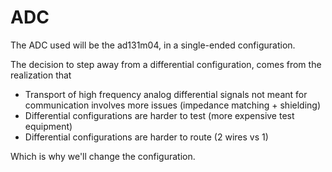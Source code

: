# ADC

The ADC used will be the ad131m04, in a single-ended configuration.

The decision to step away from a differential configuration, comes from the realization that
- Transport of high frequency analog differential signals not meant for communication involves more issues (impedance matching + shielding)
- Differential configurations are harder to test (more expensive test equipment)
- Differential configurations are harder to route (2 wires vs 1)

Which is why we'll change the configuration.

